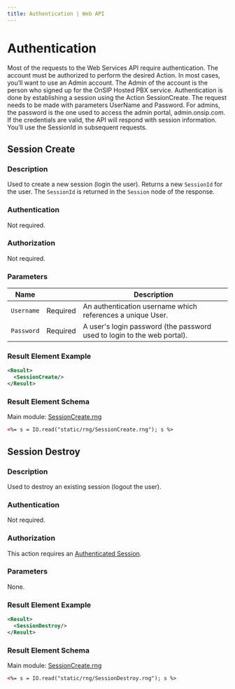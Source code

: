 ```yaml
---
title: Authentication | Web API
---
```


# Authentication

Most of the requests to the Web Services API require authentication. The account must be authorized to perform the desired Action. In most cases, you’ll want to use an Admin account. The Admin of the account is the person who signed up for the OnSIP Hosted PBX service. Authentication is done by establishing a session using the Action SessionCreate. The request needs to be made with parameters UserName and Password. For admins, the password is the one used to access the admin portal, admin.onsip.com. If the credentials are valid, the API will respond with session information. You’ll use the SessionId in subsequent requests.

## Session Create

### Description

Used to create a new session (login the user). Returns a new `SessionId` for the user. The `SessionId` is returned in the `Session` node of the response.
    
### Authentication

Not required.

### Authorization

Not required.

### Parameters

Name|        |Description
----|--------|--------
`Username`|Required|An authentication username which references a unique User.
`Password`|Required|A user's login password (the password used to login to the web portal).

### Result Element Example

~~~ xml
<Result>
  <SessionCreate/>
</Result>
~~~

### Result Element Schema
    
Main module: [SessionCreate.rng](/rng/SessionCreate.rng)

~~~ xml
<%= s = IO.read("static/rng/SessionCreate.rng"); s %>
~~~

## Session Destroy

### Description

Used to destroy an existing session (logout the user).
    
### Authentication

Not required.

### Authorization

This action requires an [Authenticated Session](/WebAPI/#user-authentication).

### Parameters

None.

### Result Element Example

~~~ xml
<Result>
  <SessionDestroy/>
</Result>
~~~

### Result Element Schema
    
Main module: [SessionCreate.rng](/rng/SessionDestroy.rng)

~~~ xml
<%= s = IO.read("static/rng/SessionDestroy.rng"); s %>
~~~
